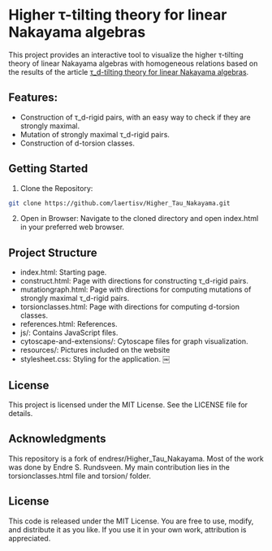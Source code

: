 # Higher τ-tilting theory for linear Nakayama algebras

This project provides an interactive tool to visualize the higher τ-tilting theory of linear Nakayama algebras with homogeneous relations based on the results of the article [τ_d-tilting theory for linear Nakayama algebras](https://arxiv.org/abs/2410.19505). 

## Features:
- Construction of τ_d-rigid pairs, with an easy way to check if they are strongly maximal.
- Mutation of strongly maximal τ_d-rigid pairs.
- Construction of d-torsion classes.

## Getting Started
1.	Clone the Repository:
```bash
git clone https://github.com/laertisv/Higher_Tau_Nakayama.git
```

2. Open in Browser:
Navigate to the cloned directory and open index.html in your preferred web browser.

## Project Structure
- index.html: Starting page.
- construct.html: Page with directions for constructing τ_d-rigid pairs.
- mutationgraph.html: Page with directions for computing mutations of strongly maximal τ_d-rigid pairs.
- torsionclasses.html: Page with directions for computing d-torsion classes.
- references.html: References.
- js/: Contains JavaScript files.
- cytoscape-and-extensions/: Cytoscape files for graph visualization.
- resources/: Pictures included on the website
- stylesheet.css: Styling for the application. ￼

## License

This project is licensed under the MIT License. See the LICENSE file for details.

## Acknowledgments

This repository is a fork of endresr/Higher_Tau_Nakayama. Most of the work was done by Endre S. Rundsveen. My main contribution lies in the torsionclasses.html file and torsion/ folder.

## License

This code is released under the MIT License. You are free to use, modify, and distribute it as you like. If you use it in your own work, attribution is appreciated.